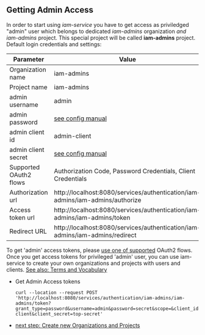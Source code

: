 ## Getting Admin Access

In order to start using *iam-service* you have to get access as priviledged 
"admin" user which belongs to dedicated *iam-admins* organization *and iam-admins* project.
This special project will be called  __iam-admins__ project. Default login credentials and settings:

| Parameter              | Value                                                                         | 
|------------------------|-------------------------------------------------------------------------------|
| Organization name      | iam-admins                                                                    |
| Project name           | iam-admins                                                                    |
| admin username         | admin                                                                         |
| admin password         | [see config manual](01a-standalone-server-config.md)                          |
| admin client id        | admin-client                                                                  |
| admin client secret    | [see config manual](01a-standalone-server-config.md)                          |
| Supported OAuth2 flows | Authorization Code, Password Credentials, Client Credentials                  |
| Authorization url      | http://localhost:8080/services/authentication/iam-admins/iam-admins/authorize |
| Access token url       | http://localhost:8080/services/authentication/iam-admins/iam-admins/token     |
| Redirect URL           | http://localhost:8080/services/authentication/iam-admins/iam-admins/redirect  |

To get 'admin' access tokens, please [use one of supported](IAM-users-manual.md) OAuth2 flows. 
Once you get access tokens for privileged 'admin' user, you can use iam-service to 
create your own organizations and projects with users and clients.
[See also: Terms and Vocabulary](Terms-and-Vocabulary.md)

* Get Admin Access tokens  
  ```
  curl --location --request POST 'http://localhost:8080/services/authentication/iam-admins/iam-admins/token?grant_type=password&username=admin&password=secret&scope=&client_id=admin-client&client_secret=top-secret'
  ```


* [next step: Create new Organizations and Projects](02b-create-organization-with-admin.md)  
